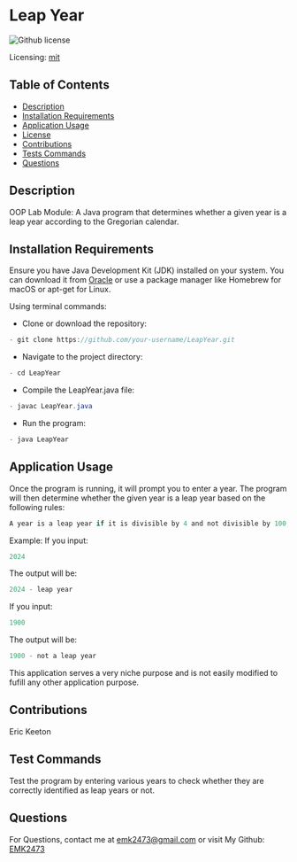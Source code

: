 # Leap Year
![Github license](https://img.shields.io/badge/mit-blue.svg)
 
 Licensing: [mit](https://choosealicense.com/licenses/mit/)

## Table of Contents
- [Description](#description)
- [Installation Requirements](#installation-requirements)
- [Application Usage](#application-usage)
- [License](#licensing-information)
- [Contributions](#contributions)
- [Tests Commands](#tests-commands)
- [Questions](#questions)
## Description
OOP Lab Module: A Java program that determines whether a given year is a leap year according to the Gregorian calendar.

## Installation Requirements
Ensure you have Java Development Kit (JDK) installed on your system. You can download it from [Oracle](https://www.oracle.com/java/technologies/downloads/) or use a package manager like Homebrew for macOS or apt-get for Linux. 

Using terminal commands: 

- Clone or download the repository: 
```Java 
- git clone https://github.com/your-username/LeapYear.git 
```

- Navigate to the project directory: 
```Java
- cd LeapYear 
```
- Compile the LeapYear.java file: 
```Java
- javac LeapYear.java 
```
- Run the program: 
```Java
- java LeapYear
```  

## Application Usage
Once the program is running, it will prompt you to enter a year. The program will then determine whether the given year is a leap year based on the following rules:  
```Java
A year is a leap year if it is divisible by 4 and not divisible by 100, except if it is also divisible by 400. 
```
Example: If you input:  
```Java
2024 
```
The output will be:  
```Java 
2024 - leap year
```

If you input: 
```Java
1900 
```
The output will be: 
```Java
1900 - not a leap year
```
This application serves a very niche purpose and is not easily modified to fufill any other application purpose.

## Contributions
Eric Keeton

## Test Commands
Test the program by entering various years to check whether they are correctly identified as leap years or not.

## Questions
For Questions, contact me at emk2473@gmail.com or visit My Github: [EMK2473](https://github.com/EMK2473)